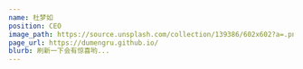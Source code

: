 ```yaml
---
name: 杜梦如
position: CEO
image_path: https://source.unsplash.com/collection/139386/602x602?a=.png
page_url: https://dumengru.github.io/
blurb: 刷新一下会有惊喜哟...
---
```

